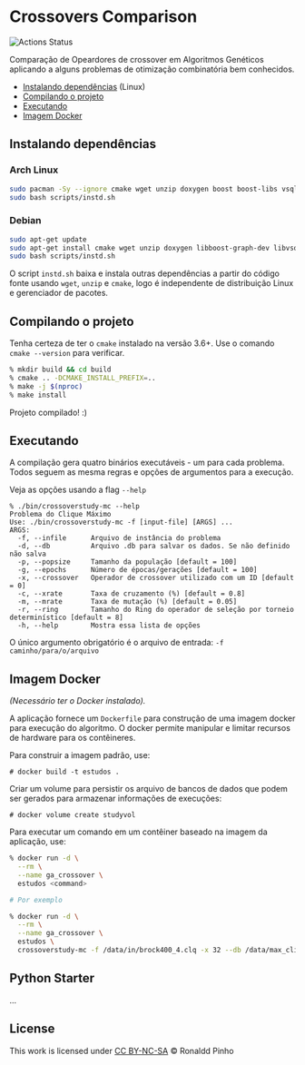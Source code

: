 # Crossovers Comparison

![Actions Status](https://github.com/pinho/crossover-research/workflows/C++%20CI/badge.svg)

Comparação de Opeardores de crossover em Algoritmos Genéticos aplicando a 
alguns problemas de otimização combinatória bem conhecidos.

- [Instalando dependências](#Instalando-dependências) (Linux)
- [Compilando o projeto](#Compilando-o-projeto)
- [Executando](#executando)
- [Imagem Docker](#imagem-docker)

## Instalando dependências

### Arch Linux

```sh
sudo pacman -Sy --ignore cmake wget unzip doxygen boost boost-libs vsqlite++ 
sudo bash scripts/instd.sh
```

### Debian

```sh
sudo apt-get update
sudo apt-get install cmake wget unzip doxygen libboost-graph-dev libvsqlitepp-dev
sudo bash scripts/instd.sh
```

O script `instd.sh` baixa e instala outras dependências a partir do código fonte
usando `wget`, `unzip` e `cmake`, logo é independente de distribuição Linux e
gerenciador de pacotes.

## Compilando o projeto

Tenha certeza de ter o `cmake` instalado na versão 3.6+. Use o comando
`cmake --version` para verificar.

```sh
% mkdir build && cd build
% cmake .. -DCMAKE_INSTALL_PREFIX=..
% make -j $(nproc)
% make install
```

Projeto compilado! :)


## Executando

A compilação gera quatro binários executáveis - um para cada problema.
Todos seguem as mesma regras e opções de argumentos para a execução.

Veja as opções usando a flag `--help`

```console
% ./bin/crossoverstudy-mc --help
Problema do Clique Máximo
Use: ./bin/crossoverstudy-mc -f [input-file] [ARGS] ...
ARGS:
  -f, --infile      Arquivo de instância do problema
  -d, --db          Arquivo .db para salvar os dados. Se não definido não salva
  -p, --popsize     Tamanho da população [default = 100]
  -g, --epochs      Número de épocas/gerações [default = 100]
  -x, --crossover   Operador de crossover utilizado com um ID [default = 0]
  -c, --xrate       Taxa de cruzamento (%) [default = 0.8]
  -m, --mrate       Taxa de mutação (%) [default = 0.05]
  -r, --ring        Tamanho do Ring do operador de seleção por torneio determinístico [default = 8]
  -h, --help        Mostra essa lista de opções
```

O único argumento obrigatório é o arquivo de entrada: `-f caminho/para/o/arquivo`

## Imagem Docker

_(Necessário ter o Docker instalado)._

A aplicação fornece um `Dockerfile` para construção de uma imagem docker para
execução do algoritmo. O docker permite manipular e limitar recursos de hardware
para os contêineres. 

Para construir a imagem padrão, use:

```console
# docker build -t estudos .
```

Criar um volume para persistir os arquivo de bancos de dados que podem ser
gerados para armazenar informações de execuções:

```console
# docker volume create studyvol
```

Para executar um comando em um contêiner baseado na imagem da aplicação, use:

```zsh
% docker run -d \
  --rm \
  --name ga_crossover \
  estudos <command>

# Por exemplo

% docker run -d \
  --rm \
  --name ga_crossover \
  estudos \
  crossoverstudy-mc -f /data/in/brock400_4.clq -x 32 --db /data/max_clique.sqlite
```


## Python Starter

...

## License

This work is licensed under
[CC BY-NC-SA](https://creativecommons.org/licenses/by-nc-sa/4.0/)
&copy; Ronaldd Pinho
